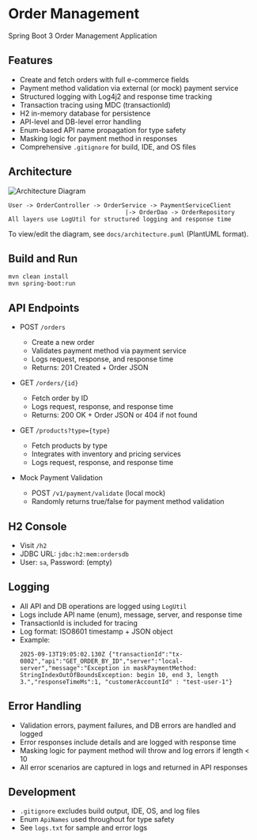 # Order Management

Spring Boot 3 Order Management Application

## Features

- Create and fetch orders with full e-commerce fields
- Payment method validation via external (or mock) payment service
- Structured logging with Log4j2 and response time tracking
- Transaction tracing using MDC (transactionId)
- H2 in-memory database for persistence
- API-level and DB-level error handling
- Enum-based API name propagation for type safety
- Masking logic for payment method in responses
- Comprehensive `.gitignore` for build, IDE, and OS files

## Architecture

![Architecture Diagram](docs/architecture.png)

```
User -> OrderController -> OrderService -> PaymentServiceClient
                                 |-> OrderDao -> OrderRepository
All layers use LogUtil for structured logging and response time
```

To view/edit the diagram, see `docs/architecture.puml` (PlantUML format).

## Build and Run

```
mvn clean install
mvn spring-boot:run
```

## API Endpoints

- POST `/orders`
  - Create a new order
  - Validates payment method via payment service
  - Logs request, response, and response time
  - Returns: 201 Created + Order JSON

- GET `/orders/{id}`
  - Fetch order by ID
  - Logs request, response, and response time
  - Returns: 200 OK + Order JSON or 404 if not found

- GET `/products?type={type}`
  - Fetch products by type
  - Integrates with inventory and pricing services
  - Logs request, response, and response time

- Mock Payment Validation
  - POST `/v1/payment/validate` (local mock)
  - Randomly returns true/false for payment method validation

## H2 Console

- Visit `/h2`
- JDBC URL: `jdbc:h2:mem:ordersdb`
- User: `sa`, Password: (empty)

## Logging

- All API and DB operations are logged using `LogUtil`
- Logs include API name (enum), message, server, and response time
- TransactionId is included for tracing
- Log format: ISO8601 timestamp + JSON object
- Example:
  ```
  2025-09-13T19:05:02.130Z {"transactionId":"tx-0802","api":"GET_ORDER_BY_ID","server":"local-server","message":"Exception in maskPaymentMethod: StringIndexOutOfBoundsException: begin 10, end 3, length 3.","responseTimeMs":1, "customerAccountId" : "test-user-1"}
  ```

## Error Handling

- Validation errors, payment failures, and DB errors are handled and logged
- Error responses include details and are logged with response time
- Masking logic for payment method will throw and log errors if length < 10
- All error scenarios are captured in logs and returned in API responses

## Development

- `.gitignore` excludes build output, IDE, OS, and log files
- Enum `ApiNames` used throughout for type safety
- See `logs.txt` for sample and error logs
